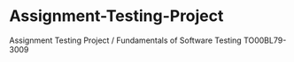 # Assignment-Testing-Project
Assignment Testing Project / Fundamentals of Software Testing TO00BL79-3009

